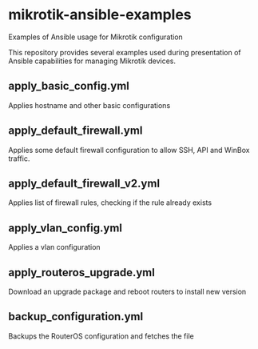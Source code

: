 # mikrotik-ansible-examples
Examples of Ansible usage for Mikrotik configuration

This repository provides several examples used during presentation of Ansible capabilities for managing Mikrotik devices.

## apply_basic_config.yml

Applies hostname and other basic configurations

## apply_default_firewall.yml

Applies some default firewall configuration to allow SSH, API and WinBox traffic.

## apply_default_firewall_v2.yml

Applies list of firewall rules, checking if the rule already exists

## apply_vlan_config.yml

Applies a vlan configuration

## apply_routeros_upgrade.yml

Download an upgrade package and reboot routers to install new version

## backup_configuration.yml

Backups the RouterOS configuration and fetches the file


